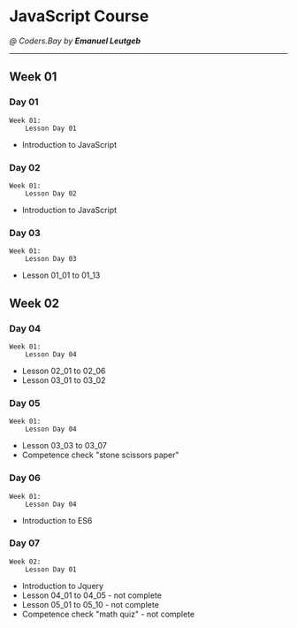 # JavaScript Course
_@ Coders.Bay by **Emanuel Leutgeb**_
_____________________________________

## Week 01

### Day 01
    Week 01:
        Lesson Day 01
* Introduction to JavaScript

### Day 02
    Week 01:
        Lesson Day 02
* Introduction to JavaScript

### Day 03
    Week 01:
        Lesson Day 03
* Lesson 01_01 to 01_13

## Week 02

### Day 04
    Week 01:
        Lesson Day 04
* Lesson 02_01 to 02_06
* Lesson 03_01 to 03_02

### Day 05
    Week 01:
        Lesson Day 04
* Lesson 03_03 to 03_07
* Competence check "stone scissors paper"

### Day 06
    Week 01:
        Lesson Day 04
* Introduction to ES6

### Day 07
    Week 02:
        Lesson Day 01
* Introduction to Jquery
* Lesson 04_01 to 04_05 - not complete
* Lesson 05_01 to 05_10 - not complete
* Competence check "math quiz" - not complete
